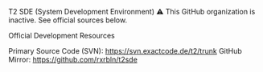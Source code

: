 T2 SDE (System Development Environment)
⚠️ This GitHub organization is inactive. See official sources below.

Official Development Resources

Primary Source Code (SVN):
https://svn.exactcode.de/t2/trunk
GitHub Mirror:
https://github.com/rxrbln/t2sde
